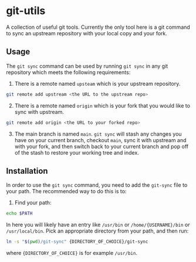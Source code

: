# git-utils
A collection of useful git tools. Currently the only tool here is a git command to sync an upstream repository with your local copy and your fork.
## Usage
The `git sync` command can be used by running `git sync` in any git repository which meets the following requirements:
1. There is a remote named `upsteam` which is your upstream repository.
```sh
git remote add upstream <the URL to the upstream repo>
```

2. There is a remote named `origin` which is your fork that you would like to sync with upstream.
```sh
git remote add origin <the URL to your forked repo>
```

3. The main branch is named `main`.
`git sync` will stash any changes you have on your current branch, checkout `main`, sync it with upstream and with your fork, and then switch back to your current branch and pop off of the stash to restore your working tree and index.

## Installation
In order to use the `git sync` command, you need to add the `git-sync` file to your path. The recommended way to do this is to:
1. Find your path:
```sh
echo $PATH
```
In here you will likely have an entry like `/usr/bin` or `/home/{USERNAME}/bin` or `/usr/local/bin`. Pick an appropriate directory from your path, and then run:
```sh
ln -s "$(pwd)/git-sync" {DIRECTORY_OF_CHOICE}/git-sync
```
where `{DIRECTORY_OF_CHOICE}` is for example `/usr/bin`.

